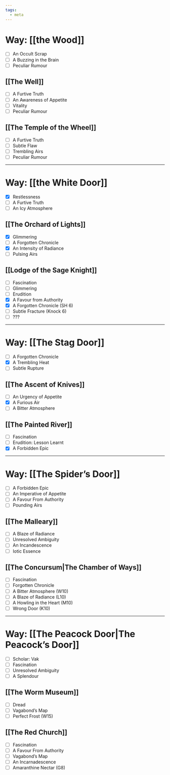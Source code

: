 ```yaml
---
tags:
  - meta
---
```

# Way: [[the Wood]]
- [ ] An Occult Scrap   
- [ ] A Buzzing in the Brain
- [ ] Peculiar Rumour
## [[The Well]]
- [ ] A Furtive Truth
- [ ] An Awareness of Appetite
- [ ] Vitality
- [ ] Peculiar Rumour
## [[The Temple of the Wheel]]
- [ ] A Furtive Truth
- [ ] Subtle Flaw
- [ ] Trembling Airs
- [ ] Peculiar Rumour
---
# Way: [[the White Door]]
- [x] Restlessness
- [ ] A Furtive Truth
- [ ] An Icy Atmosphere
## [[The Orchard of Lights]]
- [x] Glimmering
- [ ] A Forgotten Chronicle
- [x] An Intensity of Radiance
- [ ] Pulsing Airs
## [[Lodge of the Sage Knight]]
- [ ] Fascination
- [ ] Glimmering
- [ ] Erudition
- [x] A Favour from Authority
- [x] A Forgotten Chronicle (SH 6)
- [ ] Subtle Fracture (Knock 6)
- [ ] ???
---
# Way: [[The Stag Door]]
- [ ] A Forgotten Chronicle
- [x] A Trembling Heat
- [ ] Subtle Rupture
## [[The Ascent of Knives]]
- [ ] An Urgency of Appetite
- [x] A Furious Air
- [ ] A Bitter Atmosphere
## [[The Painted River]]
- [ ] Fascination
- [ ] Erudition: Lesson Learnt
- [x] A Forbidden Epic
---
# Way: [[The Spider’s Door]]
- [ ] A Forbidden Epic
- [ ] An Imperative of Appetite
- [ ] A Favour From Authority
- [ ] Pounding Airs
## [[The Malleary]]
- [ ] A Blaze of Radiance
- [ ] Unresolved Ambiguity
- [ ] An Incandescence
- [ ] Iotic Essence
## [[The Concursum|The Chamber of Ways]]
- [ ] Fascination
- [ ] Forgotten Chronicle 
- [ ] A Bitter Atmosphere (W10)
- [ ] A Blaze of Radiance (L10)
- [ ] A Howling in the Heart (M10)
- [ ] Wrong Door (K10)
---
# Way: [[The Peacock Door|The Peacock’s Door]]
- [ ] Scholar: Vak
- [ ] Fascination
- [ ] Unresolved Ambiguity
- [ ] A Splendour
## [[The Worm Museum]]
- [ ] Dread
- [ ] Vagabond’s Map
- [ ] Perfect Frost (W15)
## [[The Red Church]]
- [ ] Fascination
- [ ] A Favour From Authority
- [ ] Vagabond’s Map
- [ ] An Incarnadescence
- [ ] Amaranthine Nectar (G8)
